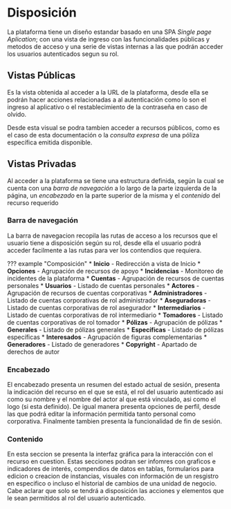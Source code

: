 # Disposición

La plataforma tiene un diseño estandar basado en una SPA *Single page Aplication*; con una vista de ingreso con las funcionalidades públicas y metodos de acceso y una serie de vistas internas a las que podrán acceder los usuarios autenticados segun su rol.

## Vistas Públicas

Es la vista obtenida al acceder a la URL de la plataforma, desde ella se podrán hacer acciones relacionadas a al autenticación como lo son el ingreso al aplicativo o el restablecimiento de la contraseña en caso de olvido.

Desde esta visual se podra tambien acceder a recursos públicos, como es el caso de esta documentación o la *consulta expresa* de una póliza específica emitida disponible.

## Vistas Privadas

Al acceder a la plataforma se tiene una estructura definida, según la cual se cuenta con una *barra de navegación* a lo largo de la parte izquierda de la página, un *encabezado* en la parte superior de la misma y el *contenido* del recurso requerido

### Barra de navegación

La barra de navegacion recopila las rutas de acceso a los recursos que el usuario tiene a disposición según su rol, desde ella el usuario podrá acceder facilmente a las rutas para ver los contendios que requiera. 

??? example "Composición"
    *   **Inicio** - Redirección a vista de Inicio
    *   **Opciones** - Agrupación de recursos de apoyo
        *   **Incidencias** - Monitoreo de incidentes de la plataforma 
    *   **Cuentas** - Agrupación de recursos de cuentas personales
        *   **Usuarios** - Listado de cuentas personales
    *   **Actores** - Agrupación de recursos de cuentas corporativas
        *   **Administradores** - Listado de cuentas corporativas de rol administrador
        *   **Aseguradoras** - Listado de cuentas corporativas de rol asegurador
        *   **Intermediarios** - Listado de cuentas corporativas de rol intermediario
        *   **Tomadores** - Listado de cuentas corporativas de rol tomador
    *   **Pólizas** - Agrupación de pólizas
        *   **Generales** - Listado de pólizas generales 
        *   **Específicas** - Listado de pólizas específicas
    *   **Interesados** - Agrupación de figuras complementarias
        *   **Generadores** - Listado de generadores
    *   **Copyright** - Apartado de derechos de autor

### Encabezado

El encabezado presenta un resumen del estado actual de sesión, presenta la indicación del recurso en el que se está, el rol del usuario autenticado asi como su nombre y el nombre del actor al que está vinculado, asi como el logo (si esta definido). De igual manera presenta opciones de perfil, desde las que podrá editar la información permitida tanto personal como corporativa. Finalmente tambien presenta la funcionalidad de fin de sesión. 

### Contenido

En esta seccion se presenta la interfaz gráfica para la interacción con el recurso en cuestion. Estas secciones podran ser infomres con graficos e indicadores de interés, compendios de datos en tablas, formularios para edicion o creacion de instancias, visuales con información de un resgistro en especifico o incluso el historial de cambios de una unidad de negocio. Cabe aclarar que solo se tendrá a disposición las acciones y elementos que le sean permitidos al rol del usuario autenticado.